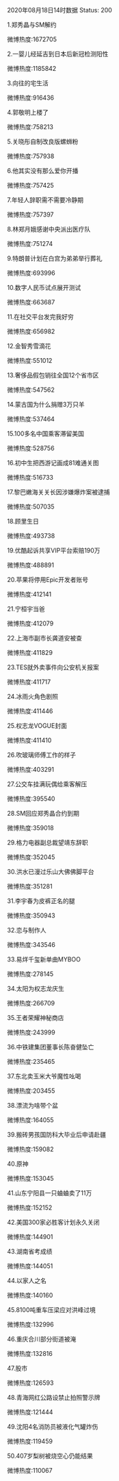 2020年08月18日14时数据
Status: 200

1.郑秀晶与SM解约

微博热度:1672705

2.一婴儿经延吉到日本后新冠检测阳性

微博热度:1185842

3.向往的宅生活

微博热度:916436

4.郭敬明上楼了

微博热度:758213

5.关晓彤自制改良版螺蛳粉

微博热度:757938

6.他其实没有那么爱你开播

微博热度:757425

7.年轻人辞职需不需要冷静期

微博热度:757397

8.林郑月娥感谢中央派出医疗队

微博热度:751274

9.特朗普计划在白宫为弟弟举行葬礼

微博热度:693996

10.数字人民币试点展开测试

微博热度:663687

11.在社交平台发完我好穷

微博热度:656982

12.金智秀雪滴花

微博热度:551012

13.奢侈品假包销往全国12个省市区

微博热度:547562

14.蒙古国为什么捐赠3万只羊

微博热度:537464

15.100多名中国乘客滞留美国

微博热度:528756

16.初中生把西游记画成81难通关图

微博热度:516733

17.黎巴嫩海关关长因涉嫌爆炸案被逮捕

微博热度:507035

18.顾里生日

微博热度:493738

19.优酷起诉共享VIP平台索赔190万

微博热度:488891

20.苹果将停用Epic开发者账号

微博热度:412141

21.宁桓宇当爸

微博热度:412079

22.上海市副市长龚道安被查

微博热度:411829

23.TES就外卖事件向公安机关报案

微博热度:411717

24.冰雨火角色剧照

微博热度:411446

25.权志龙VOGUE封面

微博热度:411410

26.吹玻璃师傅工作的样子

微博热度:403291

27.公交车挂满玩偶给乘客解压

微博热度:395540

28.SM回应郑秀晶合约到期

微博热度:359018

29.格力电器副总裁望靖东辞职

微博热度:352045

30.洪水已漫过乐山大佛佛脚平台

微博热度:351281

31.李宇春为皮裤正名的腿

微博热度:350943

32.恋与制作人

微博热度:343546

33.易烊千玺新单曲MYBOO

微博热度:278145

34.太阳为权志龙庆生

微博热度:266709

35.王者荣耀神秘商店

微博热度:243999

36.中铁建集团董事长陈奋健坠亡

微博热度:235465

37.东北卖玉米大爷魔性吆喝

微博热度:203455

38.漂流为啥带个盆

微博热度:164055

39.搬砖男孩国防科大毕业后申请赴疆

微博热度:159082

40.原神

微博热度:153045

41.山东宁阳县一只蛐蛐卖了11万

微博热度:152152

42.美国300家必胜客计划永久关闭

微博热度:144901

43.湖南省考成绩

微博热度:144051

44.以家人之名

微博热度:140160

45.8100吨重车压梁应对洪峰过境

微博热度:132996

46.重庆合川部分街道被淹

微博热度:132816

47.股市

微博热度:126593

48.青海网红公路设禁止拍照警示牌

微博热度:121444

49.沈阳4名消防员被液化气罐炸伤

微博热度:119459

50.407岁梨树被烧空心仍能结果

微博热度:110067

